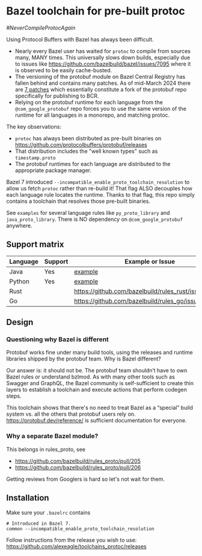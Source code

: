 # Bazel toolchain for pre-built protoc

_#NeverCompileProtocAgain_

Using Protocol Buffers with Bazel has always been difficult.

- Nearly every Bazel user has waited for `protoc` to compile from sources many, MANY times.
  This universally slows down builds, especially due to issues like https://github.com/bazelbuild/bazel/issues/7095 where it is observed to be easily cache-busted.
- The versioning of the protobuf module on Bazel Central Registry has fallen behind and contains many patches.
  As of mid-March 2024 there are [7 patches](https://github.com/bazelbuild/bazel-central-registry/tree/main/modules/protobuf/23.1/patches)
  which essentially constitute a fork of the protobuf repo specifically for publishing to BCR.
- Relying on the protobuf runtime for each language from the `@com_google_protobuf` repo forces you to use
  the same version of the runtime for all languages in a monorepo, and matching protoc.

The key observations:

- `protoc` has always been distributed as pre-built binaries on https://github.com/protocolbuffers/protobuf/releases
- That distribution includes the "well known types" such as `timestamp.proto`
- The protobuf runtimes for each language are distributed to the appropriate package manager.

Bazel 7 introduced `--incompatible_enable_proto_toolchain_resolution` to allow us fetch `protoc` rather than re-build it!
That flag ALSO decouples how each language rule locates the runtime.
Thanks to that flag, this repo simply contains a toolchain that resolves those pre-built binaries.

See `examples` for several language rules like `py_proto_library` and `java_proto_library`.
There is NO dependency on `@com_google_protobuf` anywhere.

## Support matrix

| Language | Support | Example or Issue |
|----------|---------|------------------|
| Java     | Yes     | [example](./examples/java) |
| Python   | Yes     | [example](./examples/python) |
| Rust     |         | https://github.com/bazelbuild/rules_rust/issues/2627 |
| Go       |         | https://github.com/bazelbuild/rules_go/issues/3895 |

## Design

### Questioning why Bazel is different

Protobuf works fine under many build tools, using the releases and runtime libraries shipped by the protobuf team.
Why is Bazel different?

Our answer is: it should not be. The protobuf team shouldn’t have to own Bazel rules or understand bzlmod.
As with many other tools such as Swagger and GraphQL, the Bazel community is self-sufficient to create thin layers to establish a toolchain and execute actions that perform codegen steps.

This toolchain shows that there's no need to treat Bazel as a “special” build system vs. all the others that protobuf users rely on.
https://protobuf.dev/reference/ is sufficient documentation for everyone.

### Why a separate Bazel module?

This belongs in rules_proto, see

- https://github.com/bazelbuild/rules_proto/pull/205
- https://github.com/bazelbuild/rules_proto/pull/206

Getting reviews from Googlers is hard so let's not wait for them.

## Installation

Make sure your `.bazelrc` contains

```
# Introduced in Bazel 7.
common --incompatible_enable_proto_toolchain_resolution
```

Follow instructions from the release you wish to use:
<https://github.com/alexeagle/toolchains_protoc/releases>
